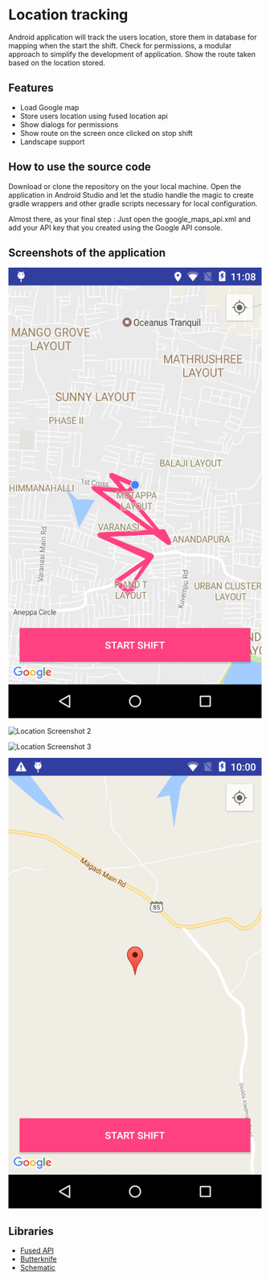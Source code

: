 # Location tracking

Android application will track the users location, store them in database for mapping when the start the shift. Check for permissions, a modular approach to simplify the development of application. Show the route taken based on the location stored.

## Features

* Load Google map
* Store users location using fused location api
* Show dialogs for permissions
* Show route on the screen once clicked on stop shift
* Landscape support

## How to use the source code

Download or clone the repository on the your local machine. Open the application in Android Studio and let the studio handle the magic to create gradle wrappers and other gradle scripts necessary for local configuration.

Almost there, as your final step : Just open the google_maps_api.xml and add your API key that you created using the Google API console.

## Screenshots of the application

![Location Screenshot 1](https://github.com/dilipkumar4813/LocationTracking/blob/master/snapshots/device-2017-05-24-230900.png)

![Location Screenshot 2](https://github.com/dilipkumar4813/LocationTracking/commit/a06f5f4629ae950e3bbcf722922b11d048aa404a)

![Location Screenshot 3](https://github.com/dilipkumar4813/LocationTracking/commit/fb8f3ed0a6bd5d5127de946bd77340981dc74424)

![Location Screenshot 4](https://github.com/dilipkumar4813/LocationTracking/blob/master/snapshots/device-2017-05-24-220101.png)

## Libraries

* [Fused API](https://developers.google.com/android/reference/com/google/android/gms/location/FusedLocationProviderApi)
* [Butterknife](http://jakewharton.github.io/butterknife/)
* [Schematic](https://github.com/SimonVT/schematic)
